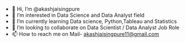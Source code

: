 - 👋 Hi, I’m @akashjaisingpure
- 👀 I’m interested in Data Science and Data Analyst field
- 🌱 I’m currently learning Data science, Python,Tableau and Statistics
- 💞️ I’m looking to collaborate on Data Scientist / Data Analyst Job Role
- 📫 How to reach me on Mail- akashjaisingpure11@gmail.com

<!---
akashjaisingpure/akashjaisingpure is a ✨ special ✨ repository because its `README.md` (this file) appears on your GitHub profile.
You can click the Preview link to take a look at your changes.
--->
